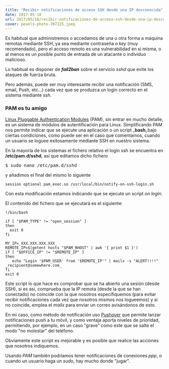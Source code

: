 ```yaml
---
title: "Recibir notificaciones de acceso SSH desde una IP desconocida"
date: 2017-05-18
url: 2017/05/18/recibir-notificaciones-de-acceso-ssh-desde-una-ip-desconocida/
cover: pexels-photo-397225.jpeg
---
```

Es habitual que administremos o accedamos de una u otra forma a máquina remotas mediante SSH, ya sea mediante contraseña o _key_ (muy recomendado), pero el acceso remoto es una vulnerabilidad en si misma, o al menos es un posible punto de entrada de un atacante o individuo malicioso. 

Lo habitual es disponer de **_fail2ban_** sobre el servicio _sshd_ que evite los ataques de fuerza bruta.

Pero además, puede ser muy interesante recibir una notificación (SMS, email, Push, etc...) cada vez que se produzca un login correcto en el sistema mediante _ssh_.

### PAM es tu amigo

[Linux Pluggable Authentication Modules](https://en.wikipedia.org/wiki/Linux_PAM) (PAM), sin entrar en mucho detalle, es un sistema de módulos de autentificación para Linux. Simplificando PAM nos permite indicar que se ejecute una aplicación o un script _**bash**_bajo ciertas condiciones, como puede ser en el caso que comentamos, cuando un usuario se loguee exitosamente mediante SSH en nuestro sistema.

En la mayoría de los sistemas el fichero relativo el login ssh se encuentra en **/etc/pam.d/sshd**, así que editamos dicho fichero

<pre>$ sudo nano /etc/pam.d/sshd</pre>

y añadimos el final del mismo lo siguente

`session optional pam_exec.so /usr/local/bin/notify-on-ssh-login.sh`

Con esta modificación estamos indicando que se ejecute un script _on login_.

El contenido del fichero que se ejecutará es el siguiente:

```
!/bin/bash

if [ "$PAM_TYPE" != "open_session" ]
then
  exit 0
fi

MY_IP=_XXX.XXX.XXX.XXX_
REMOTE_IP=$(getent hosts "$PAM_RHOST" | awk '{ print $1 }')
if [ "$OFFICE_IP" != "$REMOTE_IP" ]
then
   echo "Login '$PAM_USER' from '$REMOTE_IP'" | mailx -s "ALERT!!!!" _recipient@somewhere.com_
fi
exit 0

```

Este script lo que hace es comprobar que se ha abierto una sesión (desde SSH), si es asi, comprueba que la IP remota (desde la que se han conectado) no coincide con la que nosotros especifiquemos (para evitar recibir notificaciones cada vez que nosotros mismos nos logueemos) y si no coincide, emplea el _mailx_ para enviar un correo avisándonos de esto.

En mi caso, como método de notificación uso [Pushover](https://pushover.net/) que permite lanzar notificaciones push a tu móvil, y como ventaja aporta niveles de prioridad, permitiendo, por ejemplo, en un caso "grave" como este que se salte el modo "no molestar" del teléfono.

Obviamente este script es mejorable y es posible que realice las acciones que nosotros indiquemos.

Usando _PAM_ también podríamos tener notificaciones de conexiones _ppp_, o cuando un usuario haga un _sudo_, hay mucho donde "jugar".
